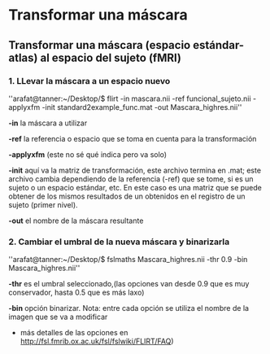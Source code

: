 Transformar una máscara
=======================

## Transformar una máscara (espacio estándar-atlas) al espacio del sujeto (fMRI)  

### 1. LLevar la máscara a un espacio nuevo


''arafat@tanner:~/Desktop/$ flirt -in  mascara.nii -ref funcional_sujeto.nii -applyxfm -init standard2example_func.mat -out Mascara_highres.nii''

**-in**       la máscara a utilizar

**-ref**      la referencia o espacio que se toma en cuenta para la transformación

**-applyxfm**  (este no sé qué indica pero va solo)

**-init**     aquí va la matriz de transformación, este archivo termina en .mat; este archivo cambia dependiendo de la referencia (-ref) que se tome, si es un sujeto o un espacio estándar, etc. En este caso es una matriz que se puede obtener de los mismos resultados de un obtenidos en el registro de un sujeto (primer nivel).

**-out**       el nombre de la máscara resultante

### 2. Cambiar el umbral de la nueva máscara y binarizarla  



''arafat@tanner:~/Desktop/$ fslmaths Mascara_highres.nii -thr 0.9 -bin Mascara_highres.nii''

**-thr**   es el umbral seleccionado,(las opciones van desde 0.9 que es muy conservador, hasta 0.5 que es más laxo)

**-bin** opción binarizar. Nota: entre cada opción se utiliza el nombre de la imagen que se va a modificar

* más detalles de las opciones en http://fsl.fmrib.ox.ac.uk/fsl/fslwiki/FLIRT/FAQ)
